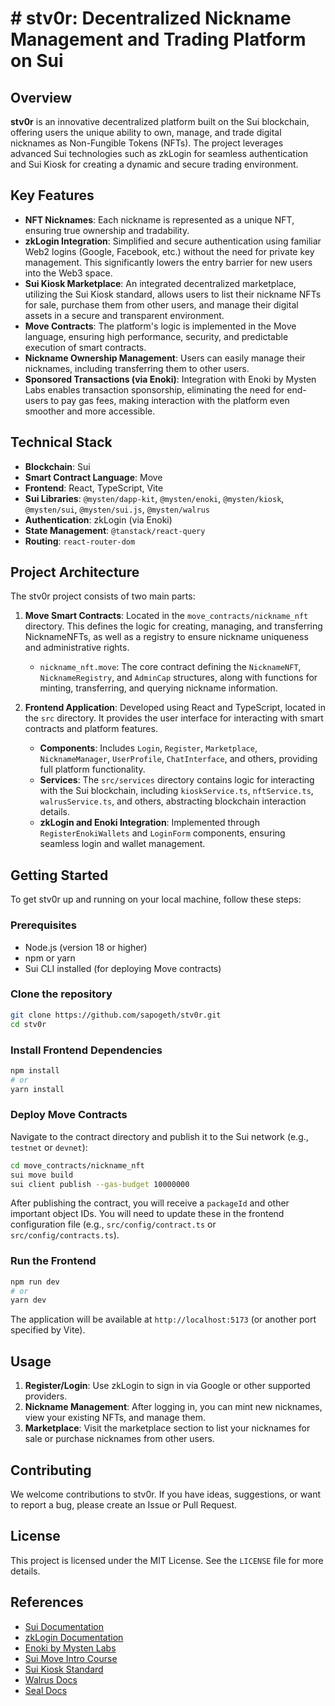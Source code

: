 # # stv0r: Decentralized Nickname Management and Trading Platform on Sui

## Overview

**stv0r** is an innovative decentralized platform built on the Sui blockchain, offering users the unique ability to own, manage, and trade digital nicknames as Non-Fungible Tokens (NFTs). The project leverages advanced Sui technologies such as zkLogin for seamless authentication and Sui Kiosk for creating a dynamic and secure trading environment.

## Key Features

*   **NFT Nicknames**: Each nickname is represented as a unique NFT, ensuring true ownership and tradability.
*   **zkLogin Integration**: Simplified and secure authentication using familiar Web2 logins (Google, Facebook, etc.) without the need for private key management. This significantly lowers the entry barrier for new users into the Web3 space.
*   **Sui Kiosk Marketplace**: An integrated decentralized marketplace, utilizing the Sui Kiosk standard, allows users to list their nickname NFTs for sale, purchase them from other users, and manage their digital assets in a secure and transparent environment.
*   **Move Contracts**: The platform's logic is implemented in the Move language, ensuring high performance, security, and predictable execution of smart contracts.
*   **Nickname Ownership Management**: Users can easily manage their nicknames, including transferring them to other users.
*   **Sponsored Transactions (via Enoki)**: Integration with Enoki by Mysten Labs enables transaction sponsorship, eliminating the need for end-users to pay gas fees, making interaction with the platform even smoother and more accessible.

## Technical Stack

*   **Blockchain**: Sui
*   **Smart Contract Language**: Move
*   **Frontend**: React, TypeScript, Vite
*   **Sui Libraries**: `@mysten/dapp-kit`, `@mysten/enoki`, `@mysten/kiosk`, `@mysten/sui`, `@mysten/sui.js`, `@mysten/walrus`
*   **Authentication**: zkLogin (via Enoki)
*   **State Management**: `@tanstack/react-query`
*   **Routing**: `react-router-dom`

## Project Architecture

The stv0r project consists of two main parts:

1.  **Move Smart Contracts**: Located in the `move_contracts/nickname_nft` directory. This defines the logic for creating, managing, and transferring NicknameNFTs, as well as a registry to ensure nickname uniqueness and administrative rights.
    *   `nickname_nft.move`: The core contract defining the `NicknameNFT`, `NicknameRegistry`, and `AdminCap` structures, along with functions for minting, transferring, and querying nickname information.

2.  **Frontend Application**: Developed using React and TypeScript, located in the `src` directory. It provides the user interface for interacting with smart contracts and platform features.
    *   **Components**: Includes `Login`, `Register`, `Marketplace`, `NicknameManager`, `UserProfile`, `ChatInterface`, and others, providing full platform functionality.
    *   **Services**: The `src/services` directory contains logic for interacting with the Sui blockchain, including `kioskService.ts`, `nftService.ts`, `walrusService.ts`, and others, abstracting blockchain interaction details.
    *   **zkLogin and Enoki Integration**: Implemented through `RegisterEnokiWallets` and `LoginForm` components, ensuring seamless login and wallet management.

## Getting Started

To get stv0r up and running on your local machine, follow these steps:

### Prerequisites

*   Node.js (version 18 or higher)
*   npm or yarn
*   Sui CLI installed (for deploying Move contracts)

### Clone the repository

```bash
git clone https://github.com/sapogeth/stv0r.git
cd stv0r
```

### Install Frontend Dependencies

```bash
npm install
# or
yarn install
```

### Deploy Move Contracts

Navigate to the contract directory and publish it to the Sui network (e.g., `testnet` or `devnet`):

```bash
cd move_contracts/nickname_nft
sui move build
sui client publish --gas-budget 10000000
```

After publishing the contract, you will receive a `packageId` and other important object IDs. You will need to update these in the frontend configuration file (e.g., `src/config/contract.ts` or `src/config/contracts.ts`).

### Run the Frontend

```bash
npm run dev
# or
yarn dev
```

The application will be available at `http://localhost:5173` (or another port specified by Vite).

## Usage

1.  **Register/Login**: Use zkLogin to sign in via Google or other supported providers.
2.  **Nickname Management**: After logging in, you can mint new nicknames, view your existing NFTs, and manage them.
3.  **Marketplace**: Visit the marketplace section to list your nicknames for sale or purchase nicknames from other users.

## Contributing

We welcome contributions to stv0r. If you have ideas, suggestions, or want to report a bug, please create an Issue or Pull Request.

## License

This project is licensed under the MIT License. See the `LICENSE` file for more details.

## References

*   [Sui Documentation](https://docs.sui.io/)
*   [zkLogin Documentation](https://docs.sui.io/concepts/cryptography/zklogin)
*   [Enoki by Mysten Labs](https://docs.enoki.mystenlabs.com/)
*   [Sui Move Intro Course](https://github.com/sui-foundation/sui-move-intro-course)
*   [Sui Kiosk Standard](https://docs.sui.io/standards/kiosk)
*   [Walrus Docs](https://github.com/MystenLabs/walrus-docs)
*   [Seal Docs](https://github.com/MystenLabs/seal)


